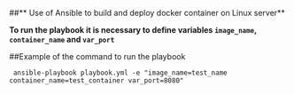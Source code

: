 ##** Use of Ansible to build and deploy docker container on Linux server**

**To run the playbook it is necessary to define variables `image_name`, `container_name` and `var_port`**

##Example of the command to run the playbook 

```
 ansible-playbook playbook.yml -e "image_name=test_name container_name=test_container var_port=8080"
```
